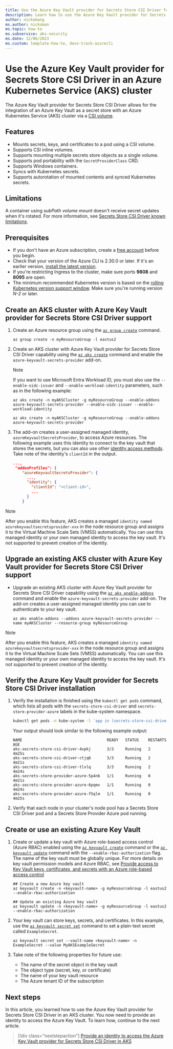 ```yaml
---
title: Use the Azure Key Vault provider for Secrets Store CSI Driver for Azure Kubernetes Service (AKS) secrets
description: Learn how to use the Azure Key Vault provider for Secrets Store CSI Driver to integrate secrets stores with Azure Kubernetes Service (AKS).
author: nickomang
ms.author: nickoman
ms.topic: how-to
ms.subservice: aks-security
ms.date: 12/06/2023
ms.custom: template-how-to, devx-track-azurecli
---
```


# Use the Azure Key Vault provider for Secrets Store CSI Driver in an Azure Kubernetes Service (AKS) cluster

The Azure Key Vault provider for Secrets Store CSI Driver allows for the integration of an Azure Key Vault as a secret store with an Azure Kubernetes Service (AKS) cluster via a [CSI volume][kube-csi].

## Features

* Mounts secrets, keys, and certificates to a pod using a CSI volume.
* Supports CSI inline volumes.
* Supports mounting multiple secrets store objects as a single volume.
* Supports pod portability with the `SecretProviderClass` CRD.
* Supports Windows containers.
* Syncs with Kubernetes secrets.
* Supports autorotation of mounted contents and synced Kubernetes secrets.

## Limitations

A container using *subPath volume mount* doesn't receive secret updates when it's rotated. For more information, see [Secrets Store CSI Driver known limitations](https://secrets-store-csi-driver.sigs.k8s.io/known-limitations.html#secrets-not-rotated-when-using-subpath-volume-mount).

## Prerequisites

* If you don't have an Azure subscription, create a [free account](https://azure.microsoft.com/free/?WT.mc_id=A261C142F) before you begin.
* Check that your version of the Azure CLI is 2.30.0 or later. If it's an earlier version, [install the latest version](/cli/azure/install-azure-cli).
* If you're restricting Ingress to the cluster, make sure ports **9808** and **8095** are open.
* The minimum recommended Kubernetes version is based on the [rolling Kubernetes version support window][kubernetes-version-support]. Make sure you're running version *N-2* or later.

## Create an AKS cluster with Azure Key Vault provider for Secrets Store CSI Driver support

1. Create an Azure resource group using the [`az group create`][az-group-create] command.

    ```azurecli-interactive
    az group create -n myResourceGroup -l eastus2
    ```

2. Create an AKS cluster with Azure Key Vault provider for Secrets Store CSI Driver capability using the [`az aks create`][az-aks-create] command and enable the `azure-keyvault-secrets-provider` add-on.

    > [!NOTE]
    > If you want to use Microsoft Entra Workload ID, you must also use the `--enable-oidc-issuer` and `--enable-workload-identity` parameters, such as in the following example:
    >
    > ```azurecli-interactive
    > az aks create -n myAKSCluster -g myResourceGroup --enable-addons azure-keyvault-secrets-provider --enable-oidc-issuer --enable-workload-identity
    > ```

    ```azurecli-interactive
    az aks create -n myAKSCluster -g myResourceGroup --enable-addons azure-keyvault-secrets-provider
    ```

3. The add-on creates a user-assigned managed identity, `azureKeyvaultSecretsProvider`, to access Azure resources. The following example uses this identity to connect to the key vault that stores the secrets, but you can also use other [identity access methods][identity-access-methods]. Take note of the identity's `clientId` in the output.

    ```json
    ...,
     "addonProfiles": {
        "azureKeyvaultSecretsProvider": {
          ...,
          "identity": {
            "clientId": "<client-id>",
            ...
          }
        }
    ```

> [!NOTE]
> After you enable this feature, AKS creates a managed `identity named azurekeyvaultsecretsprovider-xxx` in the node resource group and assigns it to the Virtual Machine Scale Sets (VMSS) automatically. You can use this managed identity or your own managed identity to access the key vault. It's not supported to prevent creation of the identity.

## Upgrade an existing AKS cluster with Azure Key Vault provider for Secrets Store CSI Driver support

* Upgrade an existing AKS cluster with Azure Key Vault provider for Secrets Store CSI Driver capability using the [`az aks enable-addons`][az-aks-enable-addons] command and enable the `azure-keyvault-secrets-provider` add-on. The add-on creates a user-assigned managed identity you can use to authenticate to your key vault.

    ```azurecli-interactive
    az aks enable-addons --addons azure-keyvault-secrets-provider --name myAKSCluster --resource-group myResourceGroup
    ```

> [!NOTE]
> After you enable this feature, AKS creates a managed `identity named azurekeyvaultsecretsprovider-xxx` in the node resource group and assigns it to the Virtual Machine Scale Sets (VMSS) automatically. You can use this managed identity or your own managed identity to access the key vault. It's not supported to prevent creation of the identity.

## Verify the Azure Key Vault provider for Secrets Store CSI Driver installation

1. Verify the installation is finished using the `kubectl get pods` command, which lists all pods with the `secrets-store-csi-driver` and `secrets-store-provider-azure` labels in the kube-system namespace.

    ```bash
    kubectl get pods -n kube-system -l 'app in (secrets-store-csi-driver,secrets-store-provider-azure)'
    ```

    Your output should look similar to the following example output:

    ```output
    NAME                                     READY   STATUS    RESTARTS   AGE
    aks-secrets-store-csi-driver-4vpkj       3/3     Running   2          4m25s
    aks-secrets-store-csi-driver-ctjq6       3/3     Running   2          4m21s
    aks-secrets-store-csi-driver-tlvlq       3/3     Running   2          4m24s
    aks-secrets-store-provider-azure-5p4nb   1/1     Running   0          4m21s
    aks-secrets-store-provider-azure-6pqmv   1/1     Running   0          4m24s
    aks-secrets-store-provider-azure-f5qlm   1/1     Running   0          4m25s
    ```

2. Verify that each node in your cluster's node pool has a Secrets Store CSI Driver pod and a Secrets Store Provider Azure pod running.

## Create or use an existing Azure Key Vault

1. Create or update a key vault with Azure role-based access control (Azure RBAC) enabled using the [`az keyvault create`][az-keyvault-create] command or the [`az keyvault update`][az-keyvault-update] command with the `--enable-rbac-authorization` flag. The name of the key vault must be globally unique. For more details on key vault permission models and Azure RBAC, see [Provide access to Key Vault keys, certificates, and secrets with an Azure role-based access control](/azure/key-vault/general/rbac-guide)


    ```azurecli-interactive
    ## Create a new Azure key vault
    az keyvault create -n <keyvault-name> -g myResourceGroup -l eastus2 --enable-rbac-authorization

    ## Update an existing Azure key vault
    az keyvault update -n <keyvault-name> -g myResourceGroup -l eastus2 --enable-rbac-authorization
    ```

2. Your key vault can store keys, secrets, and certificates. In this example, use the [`az keyvault secret set`][az-keyvault-secret-set] command to set a plain-text secret called `ExampleSecret`.

    ```azurecli-interactive
    az keyvault secret set --vault-name <keyvault-name> -n ExampleSecret --value MyAKSExampleSecret
    ```

3. Take note of the following properties for future use:

   * The name of the secret object in the key vault
   * The object type (secret, key, or certificate)
   * The name of your key vault resource
   * The Azure tenant ID of the subscription

## Next steps

In this article, you learned how to use the Azure Key Vault provider for Secrets Store CSI Driver in an AKS cluster. You now need to provide an identity to access the Azure Key Vault. To learn how, continue to the next article.

> [!div class="nextstepaction"]
> [Provide an identity to access the Azure Key Vault provider for Secrets Store CSI Driver in AKS](./csi-secrets-store-identity-access.md)

<!-- LINKS INTERNAL -->
[az-aks-create]: /cli/azure/aks#az-aks-create
[az-aks-enable-addons]: /cli/azure/aks#az-aks-enable-addons
[identity-access-methods]: ./csi-secrets-store-identity-access.md
[az-keyvault-create]: /cli/azure/keyvault#az-keyvault-create.md
[az-keyvault-update]: /cli/azure/keyvault#az-keyvault-update.md
[az-keyvault-secret-set]: /cli/azure/keyvault#az-keyvault-secret-set.md
[az-group-create]: /cli/azure/group#az-group-create

<!-- LINKS EXTERNAL -->
[kube-csi]: https://kubernetes-csi.github.io/docs/
[kubernetes-version-support]: ./supported-kubernetes-versions.md?tabs=azure-cli#kubernetes-version-support-policy
